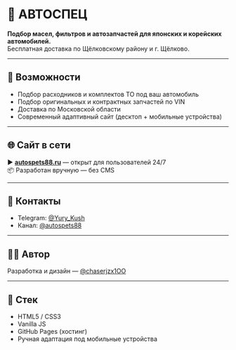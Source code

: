 # 🚗 АВТОСПЕЦ

**Подбор масел, фильтров и автозапчастей для японских и корейских автомобилей.**  
Бесплатная доставка по Щёлковскому району и г. Щёлково.

---

## 🔧 Возможности

- Подбор расходников и комплектов ТО под ваш автомобиль
- Подбор оригинальных и контрактных запчастей по VIN
- Доставка по Московской области
- Современный адаптивный сайт (десктоп + мобильные устройства)

---

## 🌐 Сайт в сети

▶️ **[autospets88.ru](https://autospets88.ru/)** — открыт для пользователей 24/7  
📦 Разработан вручную — без CMS

---

## 📱 Контакты

- Telegram: [@Yury_Kush](https://t.me/Yury_Kush)
- Канал: [@autospets88](https://t.me/autospets88)

---

## 👨‍💻 Автор

Разработка и дизайн — [@chaserjzx1OO](https://t.me/chaserjzx1OO)

---

## 📁 Стек

- HTML5 / CSS3
- Vanilla JS
- GitHub Pages (хостинг)
- Ручная адаптация под мобильные устройства
